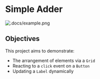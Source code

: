 # Simple Adder

![.docs/example.png](.docs/example.png)

## Objectives

This project aims to demonstrate:

* The arrangement of elements via a `Grid`
* Reacting to a `click` event on a `Button`
* Updating a `Label` dynamically
